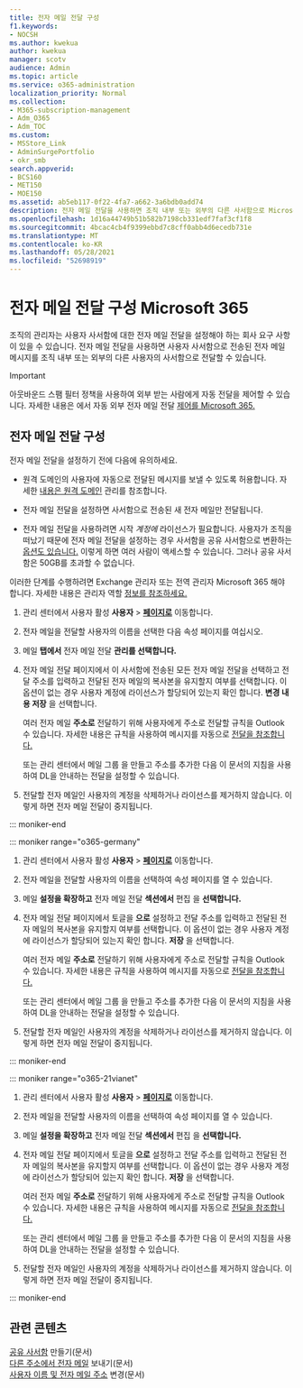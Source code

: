 ```yaml
---
title: 전자 메일 전달 구성
f1.keywords:
- NOCSH
ms.author: kwekua
author: kwekua
manager: scotv
audience: Admin
ms.topic: article
ms.service: o365-administration
localization_priority: Normal
ms.collection:
- M365-subscription-management
- Adm_O365
- Adm_TOC
ms.custom:
- MSStore_Link
- AdminSurgePortfolio
- okr_smb
search.appverid:
- BCS160
- MET150
- MOE150
ms.assetid: ab5eb117-0f22-4fa7-a662-3a6bdb0add74
description: 전자 메일 전달을 사용하면 조직 내부 또는 외부의 다른 사서함으로 Microsoft 365 전자 메일 메시지를 전달할 수 있습니다.
ms.openlocfilehash: 1d16a44749b51b582b7198cb331edf7faf3cf1f8
ms.sourcegitcommit: 4bcac4cb4f9399ebbd7c8cff0abb4d6ecedb731e
ms.translationtype: MT
ms.contentlocale: ko-KR
ms.lasthandoff: 05/28/2021
ms.locfileid: "52698919"
---
```

# <a name="configure-email-forwarding-in-microsoft-365"></a>전자 메일 전달 구성 Microsoft 365

조직의 관리자는 사용자 사서함에 대한 전자 메일 전달을 설정해야 하는 회사 요구 사항이 있을 수 있습니다. 전자 메일 전달을 사용하면 사용자 사서함으로 전송된 전자 메일 메시지를 조직 내부 또는 외부의 다른 사용자의 사서함으로 전달할 수 있습니다.

> [!IMPORTANT]
> 아웃바운드 스팸 필터 정책을 사용하여 외부 받는 사람에게 자동 전달을 제어할 수 있습니다. 자세한 내용은 에서 자동 외부 전자 메일 전달 [제어를 Microsoft 365.](/microsoft-365/security/office-365-security/external-email-forwarding?view=o365-worldwide&preserve-view=true#how-the-outbound-spam-filter-policy-settings-work-with-other-automatic-email-forwarding-controls)

## <a name="configure-email-forwarding"></a>전자 메일 전달 구성

전자 메일 전달을 설정하기 전에 다음에 유의하세요.

- 원격 도메인의 사용자에 자동으로 전달된 메시지를 보낼 수 있도록 허용합니다. 자세한 [내용은 원격 도메인](/exchange/mail-flow-best-practices/remote-domains/manage-remote-domains) 관리를 참조합니다.

- 전자 메일 전달을 설정하면  사서함으로 전송된  새 전자 메일만 전달됩니다.

- 전자 메일 전달을 사용하려면 시작  *계정에*  라이선스가 필요합니다. 사용자가 조직을 떠났기 때문에 전자 메일 전달을 설정하는 경우 사서함을 공유 사서함으로 변환하는 [옵션도 있습니다.](convert-user-mailbox-to-shared-mailbox.md) 이렇게 하면 여러 사람이 액세스할 수 있습니다. 그러나 공유 사서함은 50GB를 초과할 수 없습니다.

이러한 단계를 수행하려면 Exchange 관리자 또는 전역 관리자 Microsoft 365 해야 합니다. 자세한 내용은 관리자 역할 [정보를 참조하세요.](../add-users/about-admin-roles.md)

1. 관리 센터에서 사용자 활성 **사용자** \> **[페이지로](https://go.microsoft.com/fwlink/p/?linkid=834822)** 이동합니다.

2. 전자 메일을 전달할 사용자의 이름을 선택한 다음 속성 페이지를 여십시오.

3. 메일 **탭에서** 전자 메일 전달 **관리를 선택합니다.**

4. 전자 메일 전달 페이지에서 이 사서함에 전송된 모든 전자 메일 전달을 선택하고 전달 주소를 입력하고 전달된 전자 메일의 복사본을 유지할지 여부를 선택합니다. 이 옵션이 없는 경우 사용자 계정에 라이선스가 할당되어 있는지 확인 합니다. **변경 내용 저장** 을 선택합니다.

    여러 전자 메일 **주소로** 전달하기 위해 사용자에게 주소로 전달할 규칙을 Outlook 수 있습니다. 자세한 내용은 규칙을 사용하여 메시지를 자동으로 [전달을 참조합니다.](https://support.microsoft.com/office/45aa9664-4911-4f96-9663-ece42816d746)

     또는 관리 센터에서 [](../setup/create-distribution-lists.md)메일 그룹 을 만들고 주소를 추가한 다음 이 문서의 지침을 사용하여 DL을 안내하는 전달을 설정할 수 있습니다. [](add-user-or-contact-to-distribution-list.md)

5. 전달할 전자 메일인 사용자의 계정을 삭제하거나 라이선스를 제거하지 않습니다.  이렇게 하면 전자 메일 전달이 중지됩니다.

::: moniker-end

::: moniker range="o365-germany"

1. 관리 센터에서 사용자 활성 **사용자** \> **[페이지로](https://go.microsoft.com/fwlink/p/?linkid=847686)** 이동합니다.

2. 전자 메일을 전달할 사용자의 이름을 선택하여 속성 페이지를 열 수 있습니다.

3. 메일 **설정을 확장하고** 전자 메일 전달 **섹션에서** 편집 을 **선택합니다.**

4. 전자 메일 전달 페이지에서 토글을 **으로** 설정하고 전달 주소를 입력하고 전달된 전자 메일의 복사본을 유지할지 여부를 선택합니다. 이 옵션이 없는 경우 사용자 계정에 라이선스가 할당되어 있는지 확인 합니다. **저장** 을 선택합니다.

   여러 전자 메일 **주소로** 전달하기 위해 사용자에게 주소로 전달할 규칙을 Outlook 수 있습니다. 자세한 내용은 규칙을 사용하여 메시지를 자동으로 [전달을 참조합니다.](https://support.microsoft.com/office/45aa9664-4911-4f96-9663-ece42816d746)

   또는 관리 센터에서 [](../setup/create-distribution-lists.md)메일 그룹 을 만들고 주소를 추가한 다음 이 문서의 지침을 사용하여 DL을 안내하는 전달을 설정할 수 있습니다. [](add-user-or-contact-to-distribution-list.md)

5. 전달할 전자 메일인 사용자의 계정을 삭제하거나 라이선스를 제거하지 않습니다.  이렇게 하면 전자 메일 전달이 중지됩니다.

::: moniker-end

::: moniker range="o365-21vianet"

1. 관리 센터에서 사용자 활성 **사용자** \> **[페이지로](https://go.microsoft.com/fwlink/p/?linkid=850628)** 이동합니다.

2. 전자 메일을 전달할 사용자의 이름을 선택하여 속성 페이지를 열 수 있습니다.

3. 메일 **설정을 확장하고** 전자 메일 전달 **섹션에서** 편집 을 **선택합니다.**

4. 전자 메일 전달 페이지에서 토글을 **으로** 설정하고 전달 주소를 입력하고 전달된 전자 메일의 복사본을 유지할지 여부를 선택합니다. 이 옵션이 없는 경우 사용자 계정에 라이선스가 할당되어 있는지 확인 합니다. **저장** 을 선택합니다.

   여러 전자 메일 **주소로** 전달하기 위해 사용자에게 주소로 전달할 규칙을 Outlook 수 있습니다. 자세한 내용은 규칙을 사용하여 메시지를 자동으로 [전달을 참조합니다.](https://support.microsoft.com/office/45aa9664-4911-4f96-9663-ece42816d746)

   또는 관리 센터에서 [](../setup/create-distribution-lists.md)메일 그룹 을 만들고 주소를 추가한 다음 이 문서의 지침을 사용하여 DL을 안내하는 전달을 설정할 수 있습니다. [](add-user-or-contact-to-distribution-list.md)

5. 전달할 전자 메일인 사용자의 계정을 삭제하거나 라이선스를 제거하지 않습니다. 이렇게 하면 전자 메일 전달이 중지됩니다.

::: moniker-end

## <a name="related-content"></a>관련 콘텐츠 

[공유 사서함](../email/create-a-shared-mailbox.md) 만들기(문서)\
[다른 주소에서 전자 메일](https://support.microsoft.com/office/ccba89cb-141c-4a36-8c56-6d16a8556d2e) 보내기(문서)\
[사용자 이름 및 전자 메일 주소](../add-users/change-a-user-name-and-email-address.md) 변경(문서)
